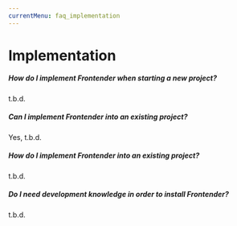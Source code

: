 ```yaml
---
currentMenu: faq_implementation
---
```


# Implementation
##### How do I implement Frontender when starting a new project?
<!-- @TODO Add answer -->
t.b.d.

##### Can I implement Frontender into an existing project?
<!-- @TODO Add answer -->
Yes, t.b.d.

##### How do I implement Frontender into an existing project?
<!-- @TODO Add answer -->
t.b.d.

##### Do I need development knowledge in order to install Frontender?
<!-- @TODO Add answer -->
t.b.d.
